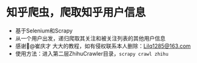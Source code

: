 # 知乎爬虫，爬取知乎用户信息

- 基于Selenium和Scrapy
- 从一个用户出发，递归爬取其关注和被关注列表的其他用户信息
- 感谢🙏@崔庆才 大大的教程，如有侵权联系本人删除：Lilq1285@163.com
- 使用方法：进入第二层ZhihuCrawler目录，`scrapy crawl zhihu`
